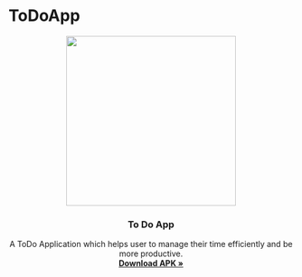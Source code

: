 # ToDoApp
 
<p align="center">
  <img height=300px src="https://user-images.githubusercontent.com/79770036/131001547-df779cd6-d5f0-4fcd-bfe7-64dafcd3abaa.jpg"> 
  <h3 align="center">To Do App</h3>
  <p align="center">
    A ToDo Application which helps user to manage their time efficiently and be more productive.
    <br />
    <a href="https://drive.google.com/file/d/1iABRcbGgE2xvzXqkYc7aBS9gu2VNQR4T/view?usp=sharing"><strong>Download APK »</strong></a>
    <br />
    <br />
    
  </p>

</p>

<p align = "center" >

</p>
